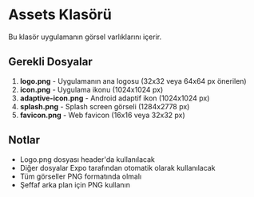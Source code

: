 # Assets Klasörü

Bu klasör uygulamanın görsel varlıklarını içerir.

## Gerekli Dosyalar

1. **logo.png** - Uygulamanın ana logosu (32x32 veya 64x64 px önerilen)
2. **icon.png** - Uygulama ikonu (1024x1024 px)
3. **adaptive-icon.png** - Android adaptif ikon (1024x1024 px)
4. **splash.png** - Splash screen görseli (1284x2778 px)
5. **favicon.png** - Web favicon (16x16 veya 32x32 px)

## Notlar

- Logo.png dosyası header'da kullanılacak
- Diğer dosyalar Expo tarafından otomatik olarak kullanılacak
- Tüm görseller PNG formatında olmalı
- Şeffaf arka plan için PNG kullanın
